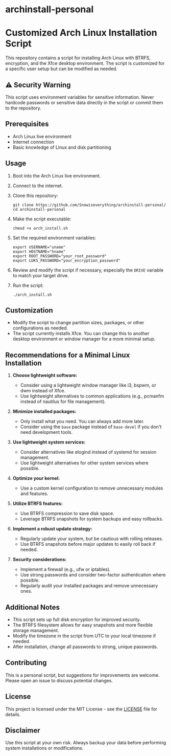 # archinstall-personal

# Customized Arch Linux Installation Script

This repository contains a script for installing Arch Linux with BTRFS, encryption, and the Xfce desktop environment. The script is customized for a specific user setup but can be modified as needed.

## ⚠️ Security Warning

This script uses environment variables for sensitive information. Never hardcode passwords or sensitive data directly in the script or commit them to the repository.

## Prerequisites

- Arch Linux live environment
- Internet connection
- Basic knowledge of Linux and disk partitioning

## Usage

1. Boot into the Arch Linux live environment.
      
2. Connect to the internet.

3. Clone this repository:
   ```
   git clone https://github.com/Snowiseverything/archinstall-personal/
   cd archinstall-personal
   ```

4. Make the script executable:
   ```
   chmod +x arch_install.sh
   ```

5. Set the required environment variables:
   ```
   export USERNAME="uname"
   export HOSTNAME="hname"
   export ROOT_PASSWORD="your_root_password"
   export LUKS_PASSWORD="your_encryption_password"
   ```

6. Review and modify the script if necessary, especially the `DRIVE` variable to match your target drive.

7. Run the script:
   ```
   ./arch_install.sh
   ```

## Customization

- Modify the script to change partition sizes, packages, or other configurations as needed.
- The script currently installs Xfce. You can change this to another desktop environment or window manager for a more minimal setup.

## Recommendations for a Minimal Linux Installation

1. **Choose lightweight software:**
   - Consider using a lightweight window manager like i3, bspwm, or dwm instead of Xfce.
   - Use lightweight alternatives to common applications (e.g., pcmanfm instead of nautilus for file management).

2. **Minimize installed packages:**
   - Only install what you need. You can always add more later.
   - Consider using the `base` package instead of `base-devel` if you don't need development tools.

3. **Use lightweight system services:**
   - Consider alternatives like elogind instead of systemd for session management.
   - Use lightweight alternatives for other system services where possible.

4. **Optimize your kernel:**
   - Use a custom kernel configuration to remove unnecessary modules and features.

5. **Utilize BTRFS features:**
   - Use BTRFS compression to save disk space.
   - Leverage BTRFS snapshots for system backups and easy rollbacks.

6. **Implement a robust update strategy:**
   - Regularly update your system, but be cautious with rolling releases.
   - Use BTRFS snapshots before major updates to easily roll back if needed.

7. **Security considerations:**
   - Implement a firewall (e.g., ufw or iptables).
   - Use strong passwords and consider two-factor authentication where possible.
   - Regularly audit your installed packages and remove unnecessary ones.

## Additional Notes

- This script sets up full disk encryption for improved security.
- The BTRFS filesystem allows for easy snapshots and more flexible storage management.
- Modify the timezone in the script from UTC to your local timezone if needed.
- After installation, change all passwords to strong, unique passwords.

## Contributing

This is a personal script, but suggestions for improvements are welcome. Please open an issue to discuss potential changes.

## License

This project is licensed under the MIT License - see the [LICENSE](LICENSE) file for details.

## Disclaimer

Use this script at your own risk. Always backup your data before performing system installations or modifications.
